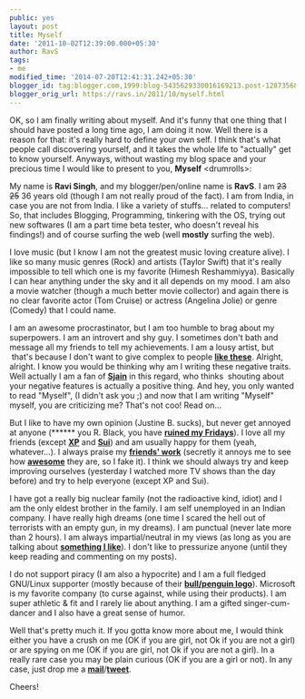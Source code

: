 ```yaml
---
public: yes
layout: post
title: Myself
date: '2011-10-02T12:39:00.000+05:30'
author: RavS
tags:
- me
modified_time: '2014-07-20T12:41:31.242+05:30'
blogger_id: tag:blogger.com,1999:blog-5435629330016169213.post-1287356861782207972
blogger_orig_url: https://ravs.in/2011/10/myself.html
---
```


OK, so I am finally writing about myself. And it's funny that one thing that I should have posted a long time ago, I am doing it now. Well there is a reason for that: it's really hard to define your own self. I think that's what people call discovering yourself, and it takes the whole life to "actually" get to know yourself. Anyways, without wasting my blog space and your precious time I would like to present to you, **Myself**  \<drumrolls\>:

My name is **Ravi Singh**, and my blogger/pen/online name is **RavS**. I am ~~23~~ ~~25~~ 36 years old (though I am not really proud of the fact). I am from India, in case you are not from India. I like a variety of stuffs... related to computers! So, that includes Blogging, Programming, tinkering with the OS, trying out new softwares (I am a part time beta tester, who doesn't reveal his findings!) and of course surfing the web (well **mostly** surfing the web).

I love music (but I know I am not the greatest music loving creature alive). I like so many music genres (Rock) and artists (Taylor Swift) that it's really impossible to tell which one is my favorite (Himesh Reshammiyya). Basically I can hear anything under the sky and it all depends on my mood. I am also a movie watcher (though a much better movie collector) and again there is no clear favorite actor (Tom Cruise) or actress (Angelina Jolie) or genre (Comedy) that I could name.

I am an awesome procrastinator, but I am too humble to brag about my superpowers. I am an introvert and shy guy. I sometimes don't bath and message all my friends to tell my achievements. I am a lousy artist, but  that's because I don't want to give complex to people **[like these](http://www.youtube.com/watch?v=JLAyKJIZNfc)**. Alright, alright. I know you would be thinking why am I writing these negative traits. Well actually I am a fan of **[Sjain](https://picasaweb.google.com/lh/photo/2yH9eL4dIFbBaj9g6M8K-snaiJDG5tnUNhCR7MqnxB4?feat=directlink)** in this regard, who thinks  shouting about your negative features is actually a positive thing. And hey, you only wanted to read "Myself", (I didn't ask you ;) and now that I am writing "Myself" myself, you are criticizing me? That's not coo! Read on...

But I like to have my own opinion (Justine B. sucks), but never get annoyed at anyone (\*\*\*\*\*\* you R. Black, you have [**ruined my Fridays**](http://www.youtube.com/watch?v=7iSRr3ZuLL8)). I love all my friends (except **[XP](http://img.izismile.com/img/img2/20090409/windows_03.jpg)** and [**Sui**](http://www.clipartreview.com/_images_300/3D_frog_holding_a_syringe_needle_100616-115629-661009.jpg)) and am usually happy for them (yeah, whatever...). I always praise my [**friends' work**](http://thetrashpandiary.blogspot.com/2011/07/same-crap-new-avatar.html) (secretly it annoys me to see how [**awesome**](http://herowerozero.blogspot.com/2010/04/3-feet-to-left-2-n-half-feet-to-right.html) they are, so I fake it). I think we should always try and keep improving ourselves (yesterday I watched more TV shows than the day before) and try to help everyone (except XP and Sui). 

I have got a really big nuclear family (not the radioactive kind, idiot) and I am the only eldest brother in the family. I am self unemployed in an Indian company. I have really high dreams (one time I scared the hell out of terrorists with an empty gun, in my dreams). I am punctual (never late more than 2 hours). I am always impartial/neutral in my views (as long as you are talking about [**something I like**](https://profiles.google.com/116383458948697205445/posts/17WTepC2GDP)). I don't like to pressurize anyone (until they keep reading and commenting on my posts).

I do not support piracy (I am also a hypocrite) and I am a full fledged GNU/Linux supporter (mostly because of their **[bull/penguin logo](http://thetrashpandiary.blogspot.com/2011/07/illustrationmy-first-wallpaper.html)**). Microsoft is my favorite company (to curse against, while using their products). I am super athletic & fit and I rarely lie about anything. I am a gifted singer-cum-dancer and I also have a great sense of humor.

Well that's pretty much it. If you gotta know more about me, I would think either you have a crush on me (OK if you are girl, not Ok if you are not a girl) or are spying on me (OK if you are girl, not Ok if you are not a girl). In a really rare case you may be plain curious (OK if you are a girl or not). In any case, just drop me a **[mail](mailto:mailme@notsharingmy.info)**/[**tweet**](http://twitter.com/twitRSH).

Cheers!
